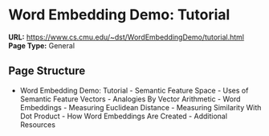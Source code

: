 # Word Embedding Demo: Tutorial

**URL:** https://www.cs.cmu.edu/~dst/WordEmbeddingDemo/tutorial.html
**Page Type:** General

## Page Structure

  - Word Embedding Demo: Tutorial
        - Semantic Feature Space
        - Uses of Semantic Feature Vectors
        - Analogies By Vector Arithmetic
        - Word Embeddings
        - Measuring Euclidean Distance
        - Measuring Similarity With Dot Product
        - How Word Embeddings Are Created
        - Additional Resources